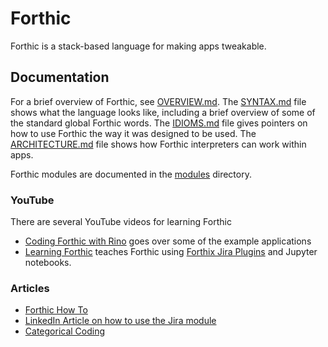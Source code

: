 # Forthic

Forthic is a stack-based language for making apps tweakable.

## Documentation

For a brief overview of Forthic, see [OVERVIEW.md](https://github.com/linkedin/forthic/blob/main/docs/OVERVIEW.md).
The [SYNTAX.md](https://github.com/linkedin/forthic/blob/main/docs/SYNTAX.md) file shows what the language looks like, including a brief overview of some of the standard global Forthic words.
The [IDIOMS.md](https://github.com/linkedin/forthic/blob/main/docs/IDIOMS.md) file gives pointers on how to use Forthic the way it was designed to be used.
The [ARCHITECTURE.md](https://github.com/linkedin/forthic/blob/main/docs/ARCHITECTURE.md) file shows how Forthic interpreters can work within apps.

Forthic modules are documented in the [modules](https://github.com/linkedin/forthic/tree/main/forthic-py/docs) directory.

### YouTube

There are several YouTube videos for learning Forthic

-   [Coding Forthic with Rino](https://www.youtube.com/@codingforthic) goes over some of the example applications
-   [Learning Forthic](https://www.youtube.com/playlist?list=PLSnCkfp4FIBQJEM9SNeGLjt_VrPrHMzQF) teaches Forthic using [Forthix Jira Plugins](https://marketplace.atlassian.com/vendors/1225195/forthix-llc) and Jupyter notebooks.

### Articles

-   [Forthic How To](https://forthix.com/category/how-to/)
-   [LinkedIn Article on how to use the Jira module](https://www.linkedin.com/pulse/hello-forthic-abdul-sheik)
-   [Categorical Coding](https://forthix.com/category/categorical-coding/)

